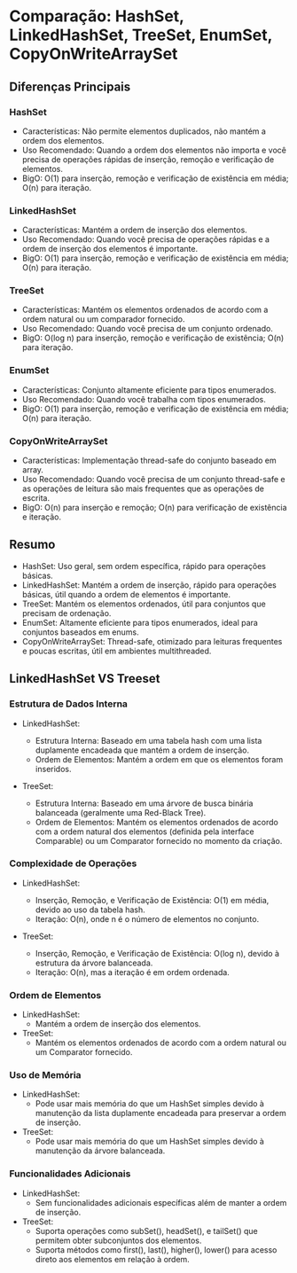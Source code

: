 # Comparação: HashSet, LinkedHashSet, TreeSet, EnumSet, CopyOnWriteArraySet

## Diferenças Principais

### HashSet

- Características: Não permite elementos duplicados, não mantém a ordem dos elementos.
- Uso Recomendado: Quando a ordem dos elementos não importa e você precisa de operações rápidas de inserção, remoção e verificação de elementos.
- BigO: O(1) para inserção, remoção e verificação de existência em média; O(n) para iteração.

### LinkedHashSet

- Características: Mantém a ordem de inserção dos elementos.
- Uso Recomendado: Quando você precisa de operações rápidas e a ordem de inserção dos elementos é importante.
- BigO: O(1) para inserção, remoção e verificação de existência em média; O(n) para iteração.

### TreeSet

- Características: Mantém os elementos ordenados de acordo com a ordem natural ou um comparador fornecido.
- Uso Recomendado: Quando você precisa de um conjunto ordenado.
- BigO: O(log n) para inserção, remoção e verificação de existência; O(n) para iteração.

### EnumSet

- Características: Conjunto altamente eficiente para tipos enumerados.
- Uso Recomendado: Quando você trabalha com tipos enumerados.
- BigO: O(1) para inserção, remoção e verificação de existência em média; O(n) para iteração.

### CopyOnWriteArraySet

- Características: Implementação thread-safe do conjunto baseado em array.
- Uso Recomendado: Quando você precisa de um conjunto thread-safe e as operações de leitura são mais frequentes que as operações de escrita.
- BigO: O(n) para inserção e remoção; O(n) para verificação de existência e iteração.

## Resumo

- HashSet: Uso geral, sem ordem específica, rápido para operações básicas.
- LinkedHashSet: Mantém a ordem de inserção, rápido para operações básicas, útil quando a ordem de elementos é importante.
- TreeSet: Mantém os elementos ordenados, útil para conjuntos que precisam de ordenação.
- EnumSet: Altamente eficiente para tipos enumerados, ideal para conjuntos baseados em enums.
- CopyOnWriteArraySet: Thread-safe, otimizado para leituras frequentes e poucas escritas, útil em ambientes multithreaded.

## LinkedHashSet VS Treeset

### Estrutura de Dados Interna
   - LinkedHashSet:
     - Estrutura Interna: Baseado em uma tabela hash com uma lista duplamente encadeada que mantém a ordem de inserção.
     - Ordem de Elementos: Mantém a ordem em que os elementos foram inseridos.
   
   - TreeSet:
     - Estrutura Interna: Baseado em uma árvore de busca binária balanceada (geralmente uma Red-Black Tree). 
     - Ordem de Elementos: Mantém os elementos ordenados de acordo com a ordem natural dos elementos (definida pela interface Comparable) ou um Comparator fornecido no momento da criação.

### Complexidade de Operações
   - LinkedHashSet:
     - Inserção, Remoção, e Verificação de Existência: O(1) em média, devido ao uso da tabela hash.
     - Iteração: O(n), onde n é o número de elementos no conjunto.

   - TreeSet:
     - Inserção, Remoção, e Verificação de Existência: O(log n), devido à estrutura da árvore balanceada.
     - Iteração: O(n), mas a iteração é em ordem ordenada.

### Ordem de Elementos
   - LinkedHashSet:
     - Mantém a ordem de inserção dos elementos.
   - TreeSet:
     - Mantém os elementos ordenados de acordo com a ordem natural ou um Comparator fornecido.

### Uso de Memória
   - LinkedHashSet:
     - Pode usar mais memória do que um HashSet simples devido à manutenção da lista duplamente encadeada para preservar a ordem de inserção.
   - TreeSet:
     - Pode usar mais memória do que um HashSet simples devido à manutenção da árvore balanceada.

### Funcionalidades Adicionais
   - LinkedHashSet:
     - Sem funcionalidades adicionais específicas além de manter a ordem de inserção.
   - TreeSet:
     - Suporta operações como subSet(), headSet(), e tailSet() que permitem obter subconjuntos dos elementos.
     - Suporta métodos como first(), last(), higher(), lower() para acesso direto aos elementos em relação à ordem.
